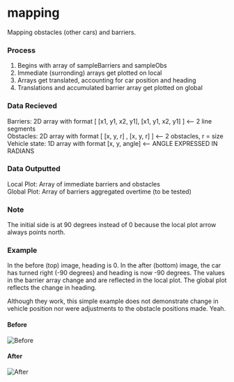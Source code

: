 # mapping

Mapping obstacles (other cars) and barriers.

### Process
1. Begins with array of sampleBarriers and sampleObs
2. Immediate (surronding) arrays get plotted on local
3. Arrays get translated, accounting for car position and heading
4. Translations and accumulated barrier array get plotted on global

### Data Recieved
Barriers: 2D array with format [ [x1, y1, x2, y1], [x1, y1, x2, y1] ] <-- 2 line segments<br/>
Obstacles: 2D array with format [ [x, y, r] , [x, y, r] ] <-- 2 obstacles, r = size<br/>
Vehicle state: 1D array with format [x, y, angle] <-- ANGLE EXPRESSED IN RADIANS<br/>

### Data Outputted
Local Plot: Array of immediate barriers and obstacles<br/>
Global Plot: Array of barriers aggregated overtime (to be tested)<br/>

### Note
The initial side is at 90 degrees instead of 0 because the local plot arrow always points north. 

### Example
In the before (top) image, heading is 0. In the after (bottom) image, the car has turned right (-90 degrees) and heading is now -90 degrees. The values in the barrier array change and are reflected in the local plot. The global plot reflects the change in heading. 

Although they work, this simple example does not demonstrate change in vehicle position nor were adjustments to the obstacle positions made. Yeah.

#### Before
![Before](https://github.com/WisconsinAutonomous/mapping/blob/master/Before.png)
#### After
![After](https://github.com/WisconsinAutonomous/mapping/blob/master/After.png)

